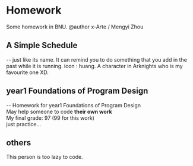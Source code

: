 # Homework
Some homework in BNU. 
@author x-Arte / Mengyi Zhou 
## A Simple Schedule 
-- just like its name. It can remind you to do something that you add in the past while it is running.
icon : huang. A character in Arknights who is my favourite one XD.

## year1 Foundations of Program Design
-- Homework for year1 Foundations of Program Design 
<br> May help someone to code **their own work** 
<br> My final grade: 97 (99 for this work) 
<br> just practice... 

## others
This person is too lazy to code.
